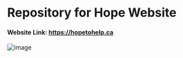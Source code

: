 # Repository for Hope Website
#### Website Link: https://hopetohelp.ca
![image](https://github.com/user-attachments/assets/a2638719-a3a5-43eb-b56e-f52360e5e513)
